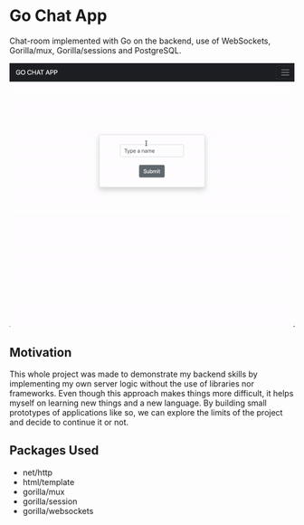 # Go Chat App
Chat-room implemented with Go on the backend, use of WebSockets, Gorilla/mux, Gorilla/sessions and PostgreSQL.

![Add Functionality Gif](demo/demo.gif)

## Motivation
This whole project was made to demonstrate my backend skills by implementing my own server logic without the use of libraries nor frameworks. Even though this approach makes things more difficult, it helps myself on learning new things and a new language. By building small prototypes of applications like so, we can explore the limits of the project and decide to continue it or not.

## Packages Used

- net/http
- html/template
- gorilla/mux
- gorilla/session
- gorilla/websockets
